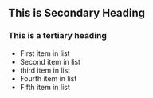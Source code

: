 ## This is Secondary Heading
### This is a tertiary heading

* First item in list
* Second item in list
* third item in list 
* Fourth item in list
* Fifth item in list
